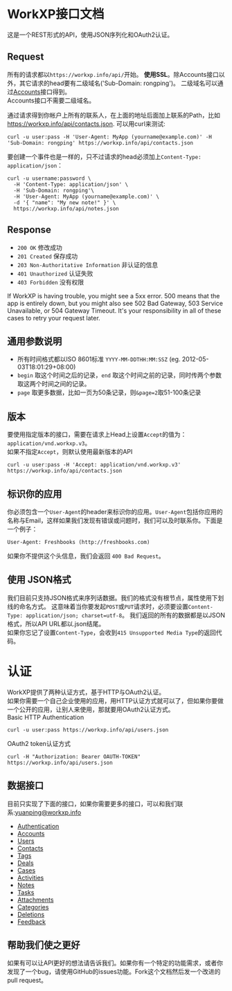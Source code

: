# WorkXP接口文档
这是一个REST形式的API，使用JSON序列化和OAuth2认证。

## Request

所有的请求都以`https://workxp.info/api/`开始。 **使用SSL**。除Accounts接口以外，其它请求的head要有二级域名('Sub-Domain: rongping')。
二级域名可以通过[Accounts](https://github.com/yuanping/workxp-api/blob/master/sections/accounts.md)接口得到。  
Accounts接口不需要二级域名。

通过请求得到你帐户上所有的联系人，在上面的地址后面加上联系的Path，比如 https://workxp.info/api/contacts.json. 可以用curl来测试:

```shell
curl -u user:pass -H 'User-Agent: MyApp (yourname@example.com)' -H 'Sub-Domain: rongping' https://workxp.info/api/contacts.json
```

要创建一个事件也是一样的，只不过请求的head必须加上`Content-Type: application/json`：

```shell
curl -u username:password \
  -H 'Content-Type: application/json' \
  -H 'Sub-Domain: rongping'\
  -H 'User-Agent: MyApp (yourname@example.com)' \
  -d '{ "name": "My new note!" }' \
  https://workxp.info/api/notes.json
```

## Response

* `200 OK` 修改成功
* `201 Created` 保存成功
* `203 Non-Authoritative Information` 非认证的信息
* `401 Unauthorized` 认证失败
* `403 Forbidden` 没有权限

If WorkXP is having trouble, you might see a 5xx error. 500 means that the app is entirely down, but you might also see 502 Bad Gateway, 503 Service Unavailable, or 504 Gateway Timeout. It's your responsibility in all of these cases to retry your request later. 

## 通用参数说明

* 所有时间格式都以ISO 8601标准 `YYYY-MM-DDTHH:MM:SSZ` (eg. 2012-05-03T18:01:29+08:00)  
* `begin` 取这个时间之后的记录，`end` 取这个时间之前的记录，同时传两个参数取这两个时间之间的记录。  
* `page` 取更多数据，比如一页为50条记录，则`&page=2`取51-100条记录

## 版本
要使用指定版本的接口，需要在请求上Head上设置`Accept`的值为：`application/vnd.workxp.v3`。  
如果不指定`Accept`，则默认使用最新版本的API
```shell
curl -u user:pass -H 'Accept: application/vnd.workxp.v3' https://workxp.info/api/contacts.json
```

## 标识你的应用
你必须包含一个`User-Agent`的header来标识你的应用。`User-Agent`包括你应用的名称与Email，这样如果我们发现有错误或问题时，我们可以及时联系你。下面是一个例子：

    User-Agent: Freshbooks (http://freshbooks.com)

如果你不提供这个头信息，我们会返回 `400 Bad Request`。

## 使用 JSON格式
我们目前只支持JSON格式来序列话数据。我们的格式没有根节点，属性使用下划线的命名方式。
这意味着当你要发起`POST`或`PUT`请求时，必须要设置`Content-Type: application/json; charset=utf-8`。
我们返回的所有的数据都是以JSON格式，所以API URL都以.json结尾。  
如果你忘记了设置`Content-Type`，会收到`415 Unsupported Media Type`的返回代码。

# 认证
WorkXP提供了两种认证方式，基于HTTP与OAuth2认证。  
如果你需要一个自己企业使用的应用，用HTTP认证方式就可以了，但如果你要做一个公开的应用，让别人来使用，那就要用OAuth2认证方式。  
Basic HTTP Authentication  

	curl -u user:pass https://workxp.info/api/users.json
	
OAuth2 token认证方式  

	curl -H "Authorization: Bearer OAUTH-TOKEN" https://workxp.info/api/users.json

## 数据接口
目前只实现了下面的接口，如果你需要更多的接口，可以和我们联系:yuanping@workxp.info
* [Authentication](https://github.com/yuanping/workxp-api/blob/master/sections/authentication.md)
* [Accounts](https://github.com/yuanping/workxp-api/blob/master/sections/accounts.md)
* [Users](https://github.com/yuanping/workxp-api/blob/master/sections/users.md)
* [Contacts](https://github.com/yuanping/workxp-api/blob/master/sections/contacts.md)
* [Tags](https://github.com/yuanping/workxp-api/blob/master/sections/tags.md)
* [Deals](https://github.com/yuanping/workxp-api/blob/master/sections/deals.md)
* [Cases](https://github.com/yuanping/workxp-api/blob/master/sections/cases.md)
* [Activities](https://github.com/yuanping/workxp-api/blob/master/sections/activities.md)
* [Notes](https://github.com/yuanping/workxp-api/blob/master/sections/notes.md)
* [Tasks](https://github.com/yuanping/workxp-api/blob/master/sections/tasks.md)
* [Attachments](https://github.com/yuanping/workxp-api/blob/master/sections/attachments.md)
* [Categories](https://github.com/yuanping/workxp-api/blob/master/sections/categories.md)
* [Deletions](https://github.com/yuanping/workxp-api/blob/master/sections/deletions.md)
* [Feedback](https://github.com/yuanping/workxp-api/blob/master/sections/feedback.md)

## 帮助我们使之更好
如果有可以让API更好的想法请告诉我们。如果你有一个特定的功能需求，或者你发现了一个bug，请使用GitHub的issues功能。Fork这个文档然后发一个改进的pull request。  
